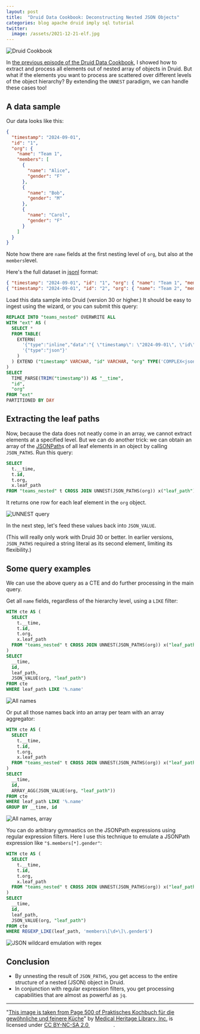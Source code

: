 ```yaml
---
layout: post
title:  "Druid Data Cookbook: Deconstructing Nested JSON Objects"
categories: blog apache druid imply sql tutorial
twitter:
  image: /assets/2021-12-21-elf.jpg
---
```


![Druid Cookbook](/assets/2021-12-21-elf.jpg)

In [the previous episode of the Druid Data Cookbook](/2024/09/22/druid-data-cookbook-flattening-arrays-of-complex-objects/), I showed how to extract and process all elements out of nested array of objects in Druid. But what if the elements you want to process are scattered over different levels of the object hierarchy? By extending the `UNNEST` paradigm, we can handle these cases too!

## A data sample

Our data looks like this:

```json
{
  "timestamp": "2024-09-01",
  "id": "1",
  "org": {
    "name": "Team 1",
    "members": [
      {
        "name": "Alice",
        "gender": "F"
      },
      {
        "name": "Bob",
        "gender": "M"
      },
      {
        "name": "Carol",
        "gender": "F"
      }
    ]
  }
}
```

Note how there are `name` fields at the first nesting level of `org`, but also at the `members`level.

Here's the full dataset in [jsonl](https://www.atatus.com/glossary/jsonl/) format:

```json
{ "timestamp": "2024-09-01", "id": "1", "org": { "name": "Team 1", "members": [ { "name": "Alice", "gender": "F" }, { "name": "Bob", "gender": "M" }, { "name": "Carol", "gender": "F" } ] } }
{ "timestamp": "2024-09-01", "id": "2", "org": { "name": "Team 2", "members": [ { "name": "Dan", "gender": "M" }, { "name": "Eve", "gender": "F" }, { "name": "Frank", "gender": "M" } ] } }
```

Load this data sample into Druid (version 30 or higher.) It should be easy to ingest using the wizard, or you can submit this query:

```sql
REPLACE INTO "teams_nested" OVERWRITE ALL
WITH "ext" AS (
  SELECT *
  FROM TABLE(
    EXTERN(
      '{"type":"inline","data":"{ \"timestamp\": \"2024-09-01\", \"id\": \"1\", \"org\": { \"name\": \"Team 1\", \"members\": [ { \"name\": \"Alice\", \"gender\": \"F\" }, { \"name\": \"Bob\", \"gender\": \"M\" }, { \"name\": \"Carol\", \"gender\": \"F\" } ] } }\n{ \"timestamp\": \"2024-09-01\", \"id\": \"2\", \"org\": { \"name\": \"Team 2\", \"members\": [ { \"name\": \"Dan\", \"gender\": \"M\" }, { \"name\": \"Eve\", \"gender\": \"F\" }, { \"name\": \"Frank\", \"gender\": \"M\" } ] } }"}',
      '{"type":"json"}'
    )
  ) EXTEND ("timestamp" VARCHAR, "id" VARCHAR, "org" TYPE('COMPLEX<json>'))
)
SELECT
  TIME_PARSE(TRIM("timestamp")) AS "__time",
  "id",
  "org"
FROM "ext"
PARTITIONED BY DAY
```

## Extracting the leaf paths

Now, because the data does not neatly come in an array, we cannot extract elements at a specified level. But we can do another trick: we can obtain an array of the [JSONPath](https://www.baeldung.com/guide-to-jayway-jsonpath)s of all leaf elements in an object by calling `JSON_PATHS`. Run this query:

```sql
SELECT
  t.__time,
  t.id,
  t.org,
  x.leaf_path
FROM "teams_nested" t CROSS JOIN UNNEST(JSON_PATHS(org)) x("leaf_path")
```

It returns one row for each leaf element in the `org` object. 

![UNNEST query](/assets/2024-09-27-01.png)

In the next step, let's feed these values back into `JSON_VALUE`.

(This will really only work with Druid 30 or better. In earlier versions, `JSON_PATHS` required a string literal as its second element, limiting its flexibility.)

## Some query examples

We can use the above query as a CTE and do further processing in the main query.

Get all `name` fields, regardless of the hierarchy level, using a `LIKE` filter:

```sql
WITH cte AS (
  SELECT
    t.__time,
    t.id,
    t.org,
    x.leaf_path
  FROM "teams_nested" t CROSS JOIN UNNEST(JSON_PATHS(org)) x("leaf_path")
)
SELECT
  __time,
  id,
  leaf_path,
  JSON_VALUE(org, "leaf_path")
FROM cte
WHERE leaf_path LIKE '%.name'
```

![All names](/assets/2024-09-27-02.png)

Or put all those names back into an array per team with an array aggregator:

```sql
WITH cte AS (
  SELECT
    t.__time,
    t.id,
    t.org,
    x.leaf_path
  FROM "teams_nested" t CROSS JOIN UNNEST(JSON_PATHS(org)) x("leaf_path")
)
SELECT
  __time,
  id,
  ARRAY_AGG(JSON_VALUE(org, "leaf_path"))
FROM cte
WHERE leaf_path LIKE '%.name'
GROUP BY __time, id
```

![All names, array](/assets/2024-09-27-03.png)

You can do arbitrary gymnastics on the JSONPath expressions using regular expression filters. Here I use this technique to emulate a JSONPath expression like `"$.members[*].gender"`:

```sql
WITH cte AS (
  SELECT
    t.__time,
    t.id,
    t.org,
    x.leaf_path
  FROM "teams_nested" t CROSS JOIN UNNEST(JSON_PATHS(org)) x("leaf_path")
)
SELECT
  __time,
  id,
  leaf_path,
  JSON_VALUE(org, "leaf_path")
FROM cte
WHERE REGEXP_LIKE(leaf_path, 'members\[\d+\]\.gender$')
```

![JSON wildcard emulation with regex](/assets/2024-09-27-04.png)

## Conclusion

- By unnesting the result of `JSON_PATHS`, you get access to the entire structure of a nested (JSON) object in Druid.
- In conjunction with regular expression filters, you get processing capabilities that are almost as powerful as `jq`.

---

"[This image is taken from Page 500 of Praktisches Kochbuch f&uuml;r die gew&ouml;hnliche und feinere K&uuml;che](https://www.flickr.com/photos/mhlimages/48051262646/)" by [Medical Heritage Library, Inc.](https://www.flickr.com/photos/mhlimages/) is licensed under <a target="_blank" rel="noopener noreferrer" href="https://creativecommons.org/licenses/by-nc-sa/2.0/">CC BY-NC-SA 2.0 <img src="https://mirrors.creativecommons.org/presskit/icons/cc.svg" style="height: 1em; margin-right: 0.125em; display: inline;"/><img src="https://mirrors.creativecommons.org/presskit/icons/by.svg" style="height: 1em; margin-right: 0.125em; display: inline;"/><img src="https://mirrors.creativecommons.org/presskit/icons/nc.svg" style="height: 1em; margin-right: 0.125em; display: inline;"/><img src="https://mirrors.creativecommons.org/presskit/icons/sa.svg" style="height: 1em; margin-right: 0.125em; display: inline;"/></a>.
